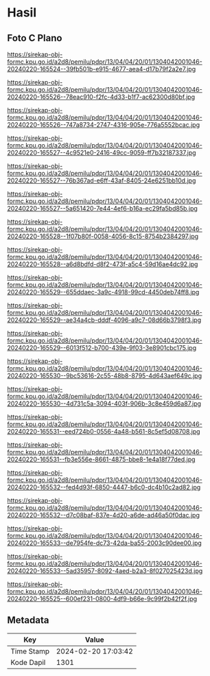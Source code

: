 # Hasil

## Foto C Plano

https://sirekap-obj-formc.kpu.go.id/a2d8/pemilu/pdpr/13/04/04/20/01/1304042001046-20240220-165524--39fb501b-e915-4677-aea4-d17b79f2a2e7.jpg

https://sirekap-obj-formc.kpu.go.id/a2d8/pemilu/pdpr/13/04/04/20/01/1304042001046-20240220-165526--78eac910-f2fc-4d33-b1f7-ac62300d80bf.jpg

https://sirekap-obj-formc.kpu.go.id/a2d8/pemilu/pdpr/13/04/04/20/01/1304042001046-20240220-165526--747a8734-2747-4316-905e-776a5552bcac.jpg

https://sirekap-obj-formc.kpu.go.id/a2d8/pemilu/pdpr/13/04/04/20/01/1304042001046-20240220-165527--4c9521e0-2416-49cc-9059-ff7b32187337.jpg

https://sirekap-obj-formc.kpu.go.id/a2d8/pemilu/pdpr/13/04/04/20/01/1304042001046-20240220-165527--76b367ad-e6ff-43af-8405-24e6251bb10d.jpg

https://sirekap-obj-formc.kpu.go.id/a2d8/pemilu/pdpr/13/04/04/20/01/1304042001046-20240220-165527--5a651420-7e44-4ef6-b16a-ec29fa5bd85b.jpg

https://sirekap-obj-formc.kpu.go.id/a2d8/pemilu/pdpr/13/04/04/20/01/1304042001046-20240220-165528--1f07b80f-0058-4056-8c15-8754b2384297.jpg

https://sirekap-obj-formc.kpu.go.id/a2d8/pemilu/pdpr/13/04/04/20/01/1304042001046-20240220-165528--a6d8bdfd-d8f2-473f-a5c4-59d16ae4dc92.jpg

https://sirekap-obj-formc.kpu.go.id/a2d8/pemilu/pdpr/13/04/04/20/01/1304042001046-20240220-165529--655ddaec-3a9c-4918-99cd-4450deb74ff8.jpg

https://sirekap-obj-formc.kpu.go.id/a2d8/pemilu/pdpr/13/04/04/20/01/1304042001046-20240220-165529--ae34a4cb-dddf-4096-a9c7-08d66b3798f3.jpg

https://sirekap-obj-formc.kpu.go.id/a2d8/pemilu/pdpr/13/04/04/20/01/1304042001046-20240220-165529--6013f512-b700-439e-9f03-3e8901cbc175.jpg

https://sirekap-obj-formc.kpu.go.id/a2d8/pemilu/pdpr/13/04/04/20/01/1304042001046-20240220-165530--9bc53616-2c55-48b8-8795-4d643aef649c.jpg

https://sirekap-obj-formc.kpu.go.id/a2d8/pemilu/pdpr/13/04/04/20/01/1304042001046-20240220-165530--4d731c5a-3094-403f-906b-3c8e459d6a87.jpg

https://sirekap-obj-formc.kpu.go.id/a2d8/pemilu/pdpr/13/04/04/20/01/1304042001046-20240220-165531--eed724b0-0556-4a48-b561-8c5ef5d08708.jpg

https://sirekap-obj-formc.kpu.go.id/a2d8/pemilu/pdpr/13/04/04/20/01/1304042001046-20240220-165531--fb3e556e-8661-4875-bbe8-1e4a18f77ded.jpg

https://sirekap-obj-formc.kpu.go.id/a2d8/pemilu/pdpr/13/04/04/20/01/1304042001046-20240220-165532--fed4d93f-6850-4447-b6c0-dc4b10c2ad82.jpg

https://sirekap-obj-formc.kpu.go.id/a2d8/pemilu/pdpr/13/04/04/20/01/1304042001046-20240220-165532--d7c08baf-837e-4d20-a6de-ad46a50f0dac.jpg

https://sirekap-obj-formc.kpu.go.id/a2d8/pemilu/pdpr/13/04/04/20/01/1304042001046-20240220-165533--de7954fe-dc73-42da-ba55-2003c90dee00.jpg

https://sirekap-obj-formc.kpu.go.id/a2d8/pemilu/pdpr/13/04/04/20/01/1304042001046-20240220-165533--5ad35957-8092-4aed-b2a3-8f027025423d.jpg

https://sirekap-obj-formc.kpu.go.id/a2d8/pemilu/pdpr/13/04/04/20/01/1304042001046-20240220-165525--600ef231-0800-4df9-b66e-9c99f2b42f2f.jpg


## Metadata

| Key        | Value               |
| ---------- | ------------------- |
| Time Stamp | 2024-02-20 17:03:42 |
| Kode Dapil | 1301                |



